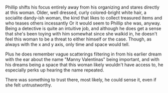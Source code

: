 Phillip shifts his focus entirely away from his organizing and stares directly at this woman. Older, well dressed, curly colored-bright white hair, a socialite dandy-ish woman, the kind that likes to collect treasured items and who teases others incessantly Or it would seem to Phillip she was, anyway. Being a detective is quite an intuitive job, and although he does get a sense that she's been toying with him somewhat since she walkid in, he doesn't feel this woman to be a threat to either himself or the case. Though, as always with the x and y axis, only time and space would tell.

Plus he does remember vague scatterings filtering in from his earlier dream with the ear about the name "Manny Valentinas" being important, and with his dreams being a space that this woman likely wouldn't have access to, he especially perks up hearing the name repeated.

There was something to trust there, most likely, he could sense it, even if she felt untrustworthy.